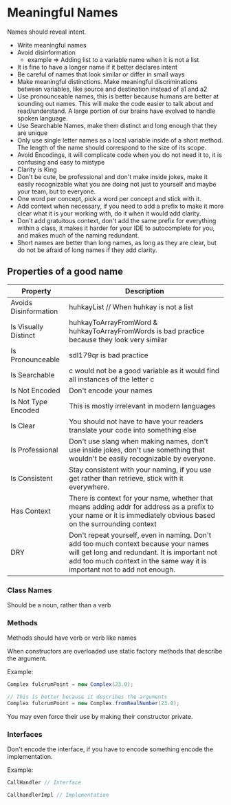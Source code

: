# Meaningful Names
Names should reveal intent.

- Write meaningful names
- Avoid disinformation
	- example => Adding list to a variable name when it is not a list
- It is fine to have a longer name if it better declares intent
- Be careful of names that look similar or differ in small ways
- Make meaningful distinctions. Make meaningful discriminations between variables, like source and destination instead of a1 and a2
- Use pronounceable names, this is better because humans are better at sounding out names. This will make the code easier to talk about and read/understand. A large portion of our brains have evolved to handle spoken language. 
- Use Searchable Names, make them distinct and long enough that they are unique
- Only use single letter names as a local variable inside of a short method. The length of the name should correspond to the size of its scope.
- Avoid Encodings, it will complicate code when you do not need it to, it is confusing and easy to mistype
- Clarity is King
- Don't be cute, be professional and don't make inside jokes, make it easily recognizable what you are doing not just to yourself and maybe your team, but to everyone.
- One word per concept, pick a word per concept and stick with it. 
- Add context when necessary, if you need to add a prefix to make it more clear what it is your working with, do it when it would add clarity. 
- Don't add gratuitous context, don't add the same prefix for everything within a class, it makes it harder for your IDE to autocomplete for you, and makes much of the naming redundant.
- Short names are better than long names, as long as they are clear, but do not be afraid of long names if they add clarity.

## Properties of a good name

| Property  | Description|
|---|---|
| Avoids Disinformation | huhkayList // When huhkay is not a list |
| Is Visually Distinct | huhkayToArrayFromWord & huhkayToArrayFromWords is bad practice because they look very similar |
| Is Pronounceable | sdl179qr is bad practice |
| Is Searchable | c would not be a good variable as it would find all instances of the letter c |
| Is Not Encoded | Don't encode your names |
| Is Not Type Encoded | This is mostly irrelevant in modern languages |
| Is Clear | You should not have to have your readers translate your code into something else | 
| Is Professional | Don't use slang when making names, don't use inside jokes, don't use something that wouldn't be easily recognizable by everyone. |
| Is Consistent | Stay consistent with your naming, if you use get rather than retrieve, stick with it everywhere. |
| Has Context | There is context for your name, whether that means adding addr for address as a prefix to your name or it is immediately obvious based on the surrounding context |
| DRY | Don't repeat yourself, even in naming. Don't add too much context because your names will get long and redundant. It is important not add too much context in the same way it is important not to add not enough. |
 
### Class Names
Should be a noun, rather than a verb

### Methods
Methods should have verb or verb like names

When constructors are overloaded use static factory methods that describe the argument. 

Example: 
```java
Complex fulcrumPoint = new Complex(23.0);

// This is better because it describes the arguments
Complex fulcrumPoint = new Complex.fromRealNumber(23.0); 
```

You may even force their use by making their constructor private.

### Interfaces
Don't encode the interface, if you have to encode something encode the implementation. 

Example:
```java
CallHandler // Interface

CallhandlerImpl // Implementation
```